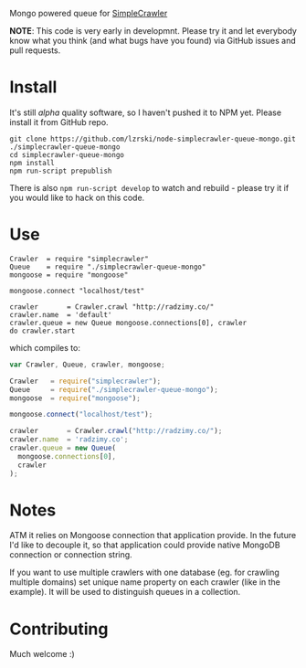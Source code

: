 Mongo powered queue for [SimpleCrawler](https://github.com/cgiffard/node-simplecrawler/)

**NOTE**: This code is very early in developmnt. Please try it and let everybody know what you think (and what bugs have you found) via GitHub issues and pull requests.

# Install

It's still *alpha* quality software, so I haven't pushed it to NPM yet. Please install it from GitHub repo.

```shell
git clone https://github.com/lzrski/node-simplecrawler-queue-mongo.git ./simplecrawler-queue-mongo
cd simplecrawler-queue-mongo
npm install
npm run-script prepublish
```

There is also `npm run-script develop` to watch and rebuild - please try it if you would like to hack on this code.

# Use

```coffee-script
Crawler  = require "simplecrawler"
Queue    = require "./simplecrawler-queue-mongo"
mongoose = require "mongoose"

mongoose.connect "localhost/test"

crawler       = Crawler.crawl "http://radzimy.co/"
crawler.name  = 'default'
crawler.queue = new Queue mongoose.connections[0], crawler
do crawler.start
```
which compiles to:

```javascript
var Crawler, Queue, crawler, mongoose;

Crawler   = require("simplecrawler");
Queue     = require("./simplecrawler-queue-mongo");
mongoose  = require("mongoose");

mongoose.connect("localhost/test");

crawler       = Crawler.crawl("http://radzimy.co/");
crawler.name  = 'radzimy.co';
crawler.queue = new Queue(
  mongoose.connections[0],
  crawler
);

```

# Notes

ATM it relies on Mongoose connection that application provide. In the future I'd like to decouple it, so that application could provide native MongoDB connection or connection string.

If you want to use multiple crawlers with one database (eg. for crawling multiple domains) set unique name property on each crawler (like in the example). It will be used to distinguish queues in a collection.

# Contributing

Much welcome :)
